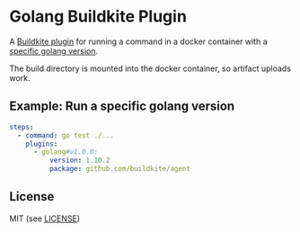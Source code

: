# Golang Buildkite Plugin

A [Buildkite plugin](https://buildkite.com/docs/agent/v3/plugins) for running a command in a docker container with a [specific golang version](https://hub.docker.com/_/golang/).

The build directory is mounted into the docker container, so artifact uploads work.

## Example: Run a specific golang version

```yml
steps:
  - command: go test ./...
    plugins:
      - golang#v1.0.0:
          version: 1.10.2
          package: github.com/buildkite/agent
```

## License

MIT (see [LICENSE](LICENSE))

